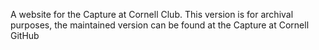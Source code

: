 A website for the Capture at Cornell Club. This version is for archival purposes, the maintained version can be found at the Capture at Cornell GitHub
